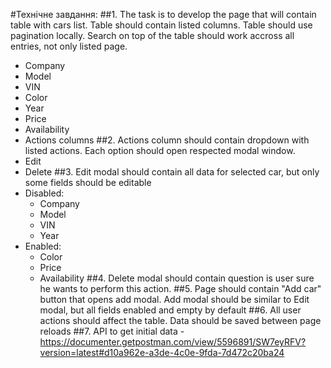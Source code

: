 #Технічне завдання:
##1. The task is to develop the page that will contain table with cars list. Table should contain listed columns. Table should use pagination locally. Search on top of the table should work accross all entries, not only listed page.
  - Company
  - Model
  - VIN
  - Color
  - Year
  - Price
  - Availability
  - Actions columns
##2. Actions column should contain dropdown with listed actions. Each option should open respected modal window.
  - Edit
  - Delete
##3. Edit modal should contain all data for selected car, but only some fields should be editable
  - Disabled:
    - Company
    - Model
    - VIN
    - Year
  - Enabled:
    - Color
    - Price
    - Availability
##4. Delete modal should contain question is user sure he wants to perform this action.
##5. Page should contain "Add car" button that opens add modal. Add modal should be similar to Edit modal, but all fields enabled and empty by default
##6. All user actions should affect the table. Data should be saved between page reloads
##7. API to get initial data - https://documenter.getpostman.com/view/5596891/SW7eyRFV?version=latest#d10a962e-a3de-4c0e-9fda-7d472c20ba24
